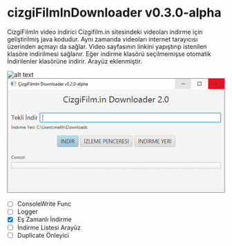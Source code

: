 # cizgiFilmInDownloader v0.3.0-alpha
CizgiFilmIn video indirici
Cizgifilm.in sitesindeki videoları indirme için geliştirilmiş java kodudur. Aynı zamanda videoları internet tarayıcısı üzerinden açmayı da sağlar. Video sayfasının linkini yapıştırıp istenilen klasöre indirilmesi sağlanır. Eğer indirme klasörü seçilmemişse otomatik İndirilenler klasörüne indirir.
Arayüz eklenmiştir.

![alt text](https://i.hizliresim.com/2vvu1rw.png?raw=true)
![alt text](https://github.com/melihbasayigit/cizgiFilmInDownloader/blob/master/cizgifilmdownloader.gif?raw=true)
- [ ] ConsoleWrite Func
- [ ] Logger
- [X] Eş Zamanlı İndirme
- [ ] İndirme Listesi Arayüz
- [ ] Duplicate Önleyici
